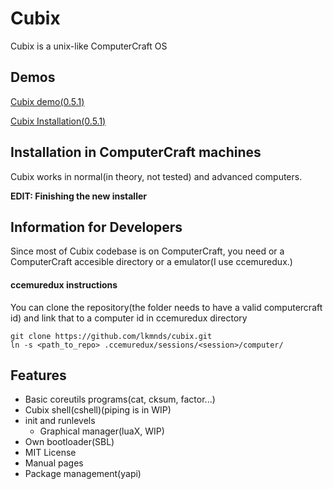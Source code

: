 # Cubix

Cubix is a unix-like ComputerCraft OS

## Demos

[Cubix demo(0.5.1)](https://www.youtube.com/watch?v=SZ-8C3hH3F4)

[Cubix Installation(0.5.1)](https://www.youtube.com/watch?v=sxkpyHpaJRY)

## Installation in ComputerCraft machines

Cubix works in normal(in theory, not tested) and advanced computers.

<b>EDIT: Finishing the new installer</b>

## Information for Developers

Since most of Cubix codebase is on ComputerCraft, you need or a ComputerCraft accesible directory or a emulator(I use ccemuredux.)

#### ccemuredux instructions
You can clone the repository(the folder needs to have a valid computercraft id) and link that to a computer id in ccemuredux directory
```
git clone https://github.com/lkmnds/cubix.git
ln -s <path_to_repo> .ccemuredux/sessions/<session>/computer/
```

## Features

 * Basic coreutils programs(cat, cksum, factor...)
 * Cubix shell(cshell)(piping is in WIP)
 * init and runlevels
   * Graphical manager(luaX, WIP)
 * Own bootloader(SBL)
 * MIT License
 * Manual pages
 * Package management(yapi)
